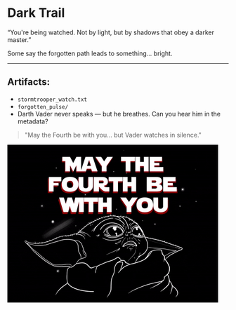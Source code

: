 # Dark Trail

“You're being watched. Not by light, but by shadows that obey a darker master.”

Some say the forgotten path leads to something… bright.

---

## Artifacts:


- `stormtrooper_watch.txt`
- `forgotten_pulse/`
- Darth Vader never speaks — but he breathes. Can you hear him in the metadata?

> "May the Fourth be with you... but Vader watches in silence."

<!-- the shadows know -->
<a href="https://x.com/ShadowTiger01" target="_blank">
  <img src="https://github.com/ShadowTiger01-X/MS/blob/main/May%204th" alt="flag{vader_knows_the_way}" />
</a>
